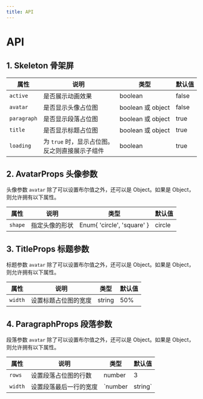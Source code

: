 ```yaml
---
title: API
---
```

# API

## 1. Skeleton 骨架屏

|  属性 |  说明 | 类型  |  默认值 |
| ------------ | ------------ | ------------ | ------------ |
|  `active` |  是否展示动画效果 | boolean  | false  |
|  `avatar` |  是否显示头像占位图 |  boolean 或 object |  false |
|  `paragraph` |  是否显示段落占位图 |  boolean 或 object |  true |
|  `title` |  是否显示标题占位图 |  boolean 或 object |  true |
|  `loading` |  为 `true` 时，显示占位图。<br>反之则直接展示子组件 |  boolean |  true |

## 2. AvatarProps 头像参数

头像参数 `avatar` 除了可以设置布尔值之外，还可以是 Object。如果是 Object，则允许拥有以下属性。

|  属性 |  说明 | 类型  |  默认值 |
| ------------ | ------------ | ------------ | ------------ |
|  `shape` |  指定头像的形状 | Enum{ 'circle', 'square' }  | circle  |

## 3. TitleProps 标题参数

标题参数 `avatar` 除了可以设置布尔值之外，还可以是 Object。如果是 Object，则允许拥有以下属性。

|  属性 |  说明 | 类型  |  默认值 |
| ------------ | ------------ | ------------ | ------------ |
|  `width` |  设置标题占位图的宽度 | string  |  50%  |

## 4. ParagraphProps 段落参数

段落参数 `avatar` 除了可以设置布尔值之外，还可以是 Object。如果是 Object，则允许拥有以下属性。

|  属性 |  说明 | 类型  |  默认值 |
| ------------ | ------------ | ------------ | ------------ |
|  `rows` |  设置段落占位图的行数 | number  | 3  |
|  `width` |  设置段落最后一行的宽度 | `number | string`  | -  |